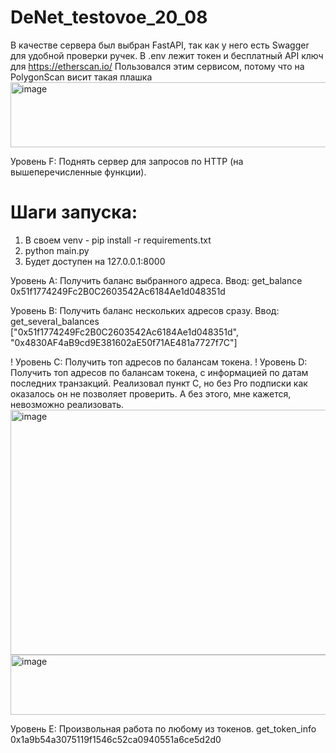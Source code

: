 # DeNet_testovoe_20_08

В качестве сервера был выбран FastAPI, так как у него есть Swagger для удобной проверки ручек.
В .env лежит токен и бесплатный API ключ для https://etherscan.io/ 
Пользовался этим сервисом, потому что на PolygonScan висит такая плашка
<img width="1027" height="104" alt="image" src="https://github.com/user-attachments/assets/2ba62f15-63c7-41e6-84dd-6bd74b848cca" />

Уровень F: Поднять сервер для запросов по HTTP (на вышеперечисленные функции).
# Шаги запуска:
1. В своем venv - pip install -r requirements.txt
2. python main.py
3. Будет доступен на 127.0.0.1:8000

Уровень A: Получить баланс выбранного адреса.
Ввод: get_balance 0x51f1774249Fc2B0C2603542Ac6184Ae1d048351d

Уровень B: Получить баланс нескольких адресов сразу.
Ввод: get_several_balances ["0x51f1774249Fc2B0C2603542Ac6184Ae1d048351d", "0x4830AF4aB9cd9E381602aE50f71AE481a7727f7C"]


! Уровень C: Получить топ адресов по балансам токена.
! Уровень D: Получить топ адресов по балансам токена, с информацией по датам последних транзакций.
Реализовал пункт С, но без Pro подписки как оказалось он не позволяет проверить. А без этого, мне кажется, невозможно реализовать.<img width="897" height="392" alt="image" src="https://github.com/user-attachments/assets/d8ef6abe-8876-48b8-9c8c-52f617761a1f" />
<img width="781" height="96" alt="image" src="https://github.com/user-attachments/assets/0de75026-7f63-4e11-8f02-6e5351e57365" />

Уровень E: Произвольная работа по любому из токенов.
get_token_info 0x1a9b54a3075119f1546c52ca0940551a6ce5d2d0


